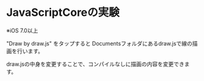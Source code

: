 JavaScriptCoreの実験
====================

※iOS 7.0以上

"Draw by draw.js" をタップすると
Documentsフォルダにあるdraw.jsで線の描画を行います。

draw.jsの中身を変更することで、コンパイルなしに描画の内容を変更できます。
